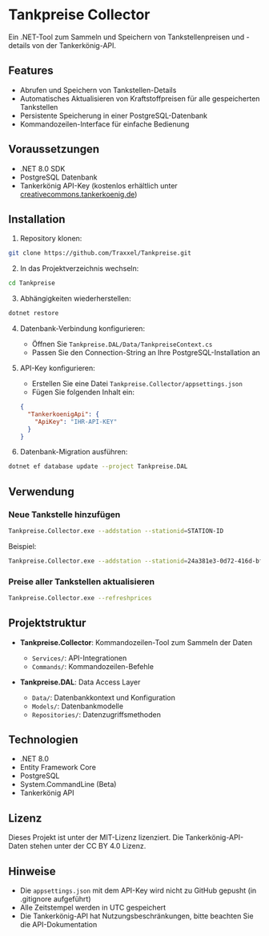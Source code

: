 # Tankpreise Collector

Ein .NET-Tool zum Sammeln und Speichern von Tankstellenpreisen und -details von der Tankerkönig-API.

## Features

- Abrufen und Speichern von Tankstellen-Details
- Automatisches Aktualisieren von Kraftstoffpreisen für alle gespeicherten Tankstellen
- Persistente Speicherung in einer PostgreSQL-Datenbank
- Kommandozeilen-Interface für einfache Bedienung

## Voraussetzungen

- .NET 8.0 SDK
- PostgreSQL Datenbank
- Tankerkönig API-Key (kostenlos erhältlich unter [creativecommons.tankerkoenig.de](https://creativecommons.tankerkoenig.de))

## Installation

1. Repository klonen:
```bash
git clone https://github.com/Traxxel/Tankpreise.git
```

2. In das Projektverzeichnis wechseln:
```bash
cd Tankpreise
```

3. Abhängigkeiten wiederherstellen:
```bash
dotnet restore
```

4. Datenbank-Verbindung konfigurieren:
   - Öffnen Sie `Tankpreise.DAL/Data/TankpreiseContext.cs`
   - Passen Sie den Connection-String an Ihre PostgreSQL-Installation an

5. API-Key konfigurieren:
   - Erstellen Sie eine Datei `Tankpreise.Collector/appsettings.json`
   - Fügen Sie folgenden Inhalt ein:
   ```json
   {
     "TankerkoenigApi": {
       "ApiKey": "IHR-API-KEY"
     }
   }
   ```

6. Datenbank-Migration ausführen:
```bash
dotnet ef database update --project Tankpreise.DAL
```

## Verwendung

### Neue Tankstelle hinzufügen
```bash
Tankpreise.Collector.exe --addstation --stationid=STATION-ID
```
Beispiel:
```bash
Tankpreise.Collector.exe --addstation --stationid=24a381e3-0d72-416d-bfd8-b2f65f6e5802
```

### Preise aller Tankstellen aktualisieren
```bash
Tankpreise.Collector.exe --refreshprices
```

## Projektstruktur

- **Tankpreise.Collector**: Kommandozeilen-Tool zum Sammeln der Daten
  - `Services/`: API-Integrationen
  - `Commands/`: Kommandozeilen-Befehle
  
- **Tankpreise.DAL**: Data Access Layer
  - `Data/`: Datenbankkontext und Konfiguration
  - `Models/`: Datenbankmodelle
  - `Repositories/`: Datenzugriffsmethoden

## Technologien

- .NET 8.0
- Entity Framework Core
- PostgreSQL
- System.CommandLine (Beta)
- Tankerkönig API

## Lizenz

Dieses Projekt ist unter der MIT-Lizenz lizenziert. Die Tankerkönig-API-Daten stehen unter der CC BY 4.0 Lizenz.

## Hinweise

- Die `appsettings.json` mit dem API-Key wird nicht zu GitHub gepusht (in .gitignore aufgeführt)
- Alle Zeitstempel werden in UTC gespeichert
- Die Tankerkönig-API hat Nutzungsbeschränkungen, bitte beachten Sie die API-Dokumentation 